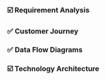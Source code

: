 

### ☑️ Requirement Analysis
### ✅ Customer Journey
### ✅ Data Flow Diagrams
### ☑️ Technology Architecture


